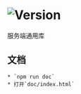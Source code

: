 # ![Version](https://img.shields.io/badge/version-13.172.51-green.svg)

服务端通用库

## 文档
    * `npm run doc`
    * 打开`doc/index.html`